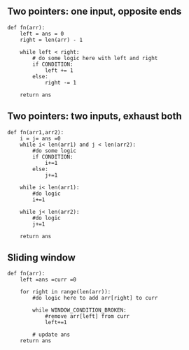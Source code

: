 ## Two pointers: one input, opposite ends
    def fn(arr):
        left = ans = 0
        right = len(arr) - 1

        while left < right:
            # do some logic here with left and right
            if CONDITION:
                left += 1
            else:
                right -= 1
        
        return ans


## Two pointers: two inputs, exhaust both
    def fn(arr1,arr2):
        i = j= ans =0
        while i< len(arr1) and j < len(arr2):
            #do some logic
            if CONDITION:
                i+=1
            else:
                j+=1
        
        while i< len(arr1):
            #do logic
            i+=1
        
        while j< len(arr2):
            #do logic
            j+=1
        
        return ans


## Sliding window
    def fn(arr):
        left =ans =curr =0

        for right in range(len(arr)):
            #do logic here to add arr[right] to curr

            while WINDOW_CONDITION_BROKEN:
                #remove arr[left] from curr
                left+=1

            # update ans
        return ans

